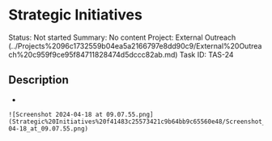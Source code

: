 # Strategic Initiatives

Status: Not started
Summary: No content
Project: External Outreach (../Projects%2096c1732559b04ea5a2166797e8dd90c9/External%20Outreach%20c959f9ce95f84711828474d5dccc82ab.md)
Task ID: TAS-24

## Description

- 
    
    ![Screenshot 2024-04-18 at 09.07.55.png](Strategic%20Initiatives%20f41483c25573421c9b64bb9c65560e48/Screenshot_2024-04-18_at_09.07.55.png)